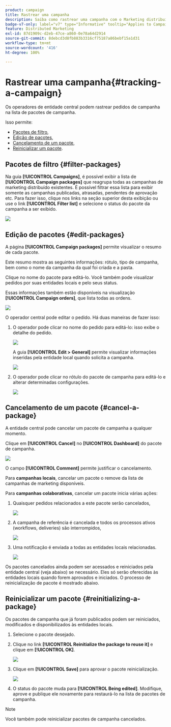 ```yaml
---
product: campaign
title: Rastrear uma campanha
description: Saiba como rastrear uma campanha com o Marketing distribuído do Campaign
badge-v7-only: label="v7" type="Informative" tooltip="Applies to Campaign Classic v7 only"
feature: Distributed Marketing
exl-id: 87d1909c-d2eb-47ce-a860-0e78a64d2914
source-git-commit: 8debcd3d8fb883b3316cf75187a86bebf15a1d31
workflow-type: tm+mt
source-wordcount: '416'
ht-degree: 100%

---
```


# Rastrear uma campanha{#tracking-a-campaign}



Os operadores de entidade central podem rastrear pedidos de campanha na lista de pacotes de campanha.

Isso permite:

* [Pacotes de filtro](#filter-packages),
* [Edição de pacotes](#edit-packages),
* [Cancelamento de um pacote](#cancel-a-package),
* [Reinicializar um pacote](#reinitializing-a-package).

## Pacotes de filtro {#filter-packages}

Na guia **[!UICONTROL Campaigns]**, é possível exibir a lista de **[!UICONTROL Campaign packages]** que reagrupa todas as campanhas de marketing distribuído existentes. É possível filtrar essa lista para exibir somente as campanhas publicadas, atrasadas, pendentes de aprovação etc. Para fazer isso, clique nos links na seção superior desta exibição ou use o link **[!UICONTROL Filter list]** e selecione o status do pacote da campanha a ser exibido.

![](assets/mkg_dist_catalog_filter.png)

## Edição de pacotes {#edit-packages}

A página **[!UICONTROL Campaign packages]** permite visualizar o resumo de cada pacote.

Este resumo mostra as seguintes informações: rótulo, tipo de campanha, bem como o nome da campanha da qual foi criada e a pasta.

Clique no nome do pacote para editá-lo. Você também pode visualizar pedidos por suas entidades locais e pelo seus status.

Essas informações também estão disponíveis na visualização **[!UICONTROL Campaign orders]**, que lista todas as ordens.

![](assets/mkg_dist_catalog_op_command_details.png)

O operador central pode editar o pedido. Há duas maneiras de fazer isso:

1. O operador pode clicar no nome do pedido para editá-lo: isso exibe o detalhe do pedido.

   ![](assets/mkg_dist_catalog_op_command_edit1.png)

   A guia **[!UICONTROL Edit > General]** permite visualizar informações inseridas pela entidade local quando solicita a campanha.

   ![](assets/mkg_dist_catalog_op_command_edit1a.png)

1. O operador pode clicar no rótulo do pacote de campanha para editá-lo e alterar determinadas configurações.

   ![](assets/mkg_dist_catalog_op_command_edit2.png)

## Cancelamento de um pacote {#cancel-a-package}

A entidade central pode cancelar um pacote de campanha a qualquer momento.

Clique em **[!UICONTROL Cancel]** no **[!UICONTROL Dashboard]** do pacote de campanha.

![](assets/mkg_dist_cancel_op_from_dashboard.png)

O campo **[!UICONTROL Comment]** permite justificar o cancelamento.

Para **campanhas locais**, cancelar um pacote o remove da lista de campanhas de marketing disponíveis.

Para **campanhas colaborativas**, cancelar um pacote inicia várias ações:

1. Quaisquer pedidos relacionados a este pacote serão cancelados,

   ![](assets/mkg_dist_mutual_op_cancelled.png)

1. A campanha de referência é cancelada e todos os processos ativos (workflows, deliveries) são interrompidos,

   ![](assets/mkg_dist_mutual_op_cancelled1.png)

1. Uma notificação é enviada a todas as entidades locais relacionadas.

   ![](assets/mkg_dist_mutual_op_cancelled2.png)

Os pacotes cancelados ainda podem ser acessados e reiniciados pela entidade central (veja abaixo) se necessário. Eles só serão oferecidas às entidades locais quando forem aprovados e iniciados. O processo de reinicialização de pacote é mostrado abaixo.

## Reinicializar um pacote {#reinitializing-a-package}

Os pacotes de campanha que já foram publicados podem ser reiniciados, modificados e disponibilizados às entidades locais.

1. Selecione o pacote desejado.
1. Clique no link **[!UICONTROL Reinitialize the package to reuse it]** e clique em **[!UICONTROL OK]**.

   ![](assets/mkg_dist_mutual_op_reinit.png)

1. Clique em **[!UICONTROL Save]** para aprovar o pacote reinicialização.

   ![](assets/mkg_dist_mutual_op_reinit2.png)

1. O status do pacote muda para **[!UICONTROL Being edited]**. Modifique, aprove e publique ele novamente para restaurá-lo na lista de pacotes de campanha.

>[!NOTE]
>
>Você também pode reinicializar pacotes de campanha cancelados.
